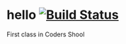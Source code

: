 # hello [![Build Status](https://travis-ci.com/OriaTori/hello.svg?branch=master)](https://travis-ci.com/OriaTori/hello)
First class in Coders Shool

